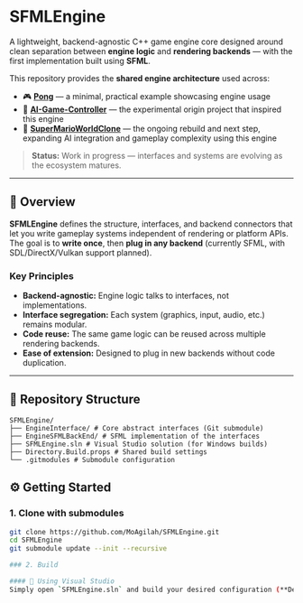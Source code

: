 # SFMLEngine

A lightweight, backend-agnostic C++ game engine core designed around clean separation between **engine logic** and **rendering backends** — with the first implementation built using **SFML**.

This repository provides the **shared engine architecture** used across:
- 🎮 [**Pong**](https://github.com/MoAgilah/Pong) — a minimal, practical example showcasing engine usage  
- 🧠 [**AI-Game-Controller**](https://github.com/MoAgilah/AI-Game-Controller) — the experimental origin project that inspired this engine  
- 🍄 [**SuperMarioWorldClone**](https://github.com/MoAgilah/SuperMarioWorldClone) — the ongoing rebuild and next step, expanding AI integration and gameplay complexity using this engine

> **Status:** Work in progress — interfaces and systems are evolving as the ecosystem matures.

---

## 🧩 Overview

**SFMLEngine** defines the structure, interfaces, and backend connectors that let you write gameplay systems independent of rendering or platform APIs.  
The goal is to **write once**, then **plug in any backend** (currently SFML, with SDL/DirectX/Vulkan support planned).

### Key Principles
- **Backend-agnostic:** Engine logic talks to interfaces, not implementations.
- **Interface segregation:** Each system (graphics, input, audio, etc.) remains modular.
- **Code reuse:** The same game logic can be reused across multiple rendering backends.
- **Ease of extension:** Designed to plug in new backends without code duplication.

---

## 📁 Repository Structure
```
SFMLEngine/
├── EngineInterface/ # Core abstract interfaces (Git submodule)
├── EngineSFMLBackEnd/ # SFML implementation of the interfaces
├── SFMLEngine.sln # Visual Studio solution (for Windows builds)
├── Directory.Build.props # Shared build settings
└── .gitmodules # Submodule configuration
```

## ⚙️ Getting Started

### 1. Clone with submodules
```bash
git clone https://github.com/MoAgilah/SFMLEngine.git
cd SFMLEngine
git submodule update --init --recursive

### 2. Build

#### 🧰 Using Visual Studio
Simply open `SFMLEngine.sln` and build your desired configuration (**Debug** or **Release**).

